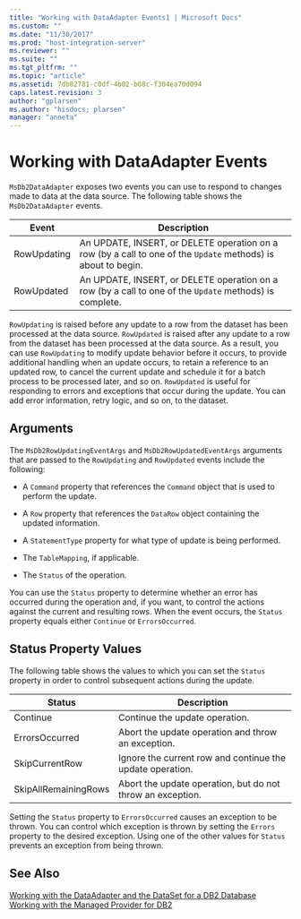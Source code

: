 ```yaml
---
title: "Working with DataAdapter Events1 | Microsoft Docs"
ms.custom: ""
ms.date: "11/30/2017"
ms.prod: "host-integration-server"
ms.reviewer: ""
ms.suite: ""
ms.tgt_pltfrm: ""
ms.topic: "article"
ms.assetid: 7db82781-c0df-4b02-b08c-f304ea70d094
caps.latest.revision: 3
author: "gplarsen"
ms.author: "hisdocs; plarsen"
manager: "anneta"
---
```

# Working with DataAdapter Events
`MsDb2DataAdapter` exposes two events you can use to respond to changes made to data at the data source. The following table shows the `MsDb2DataAdapter` events.  
  
|Event|Description|  
|-----------|-----------------|  
|RowUpdating|An UPDATE, INSERT, or DELETE operation on a row (by a call to one of the `Update` methods) is about to begin.|  
|RowUpdated|An UPDATE, INSERT, or DELETE operation on a row (by a call to one of the `Update` methods) is complete.|  
  
 `RowUpdating` is raised before any update to a row from the dataset has been processed at the data source. `RowUpdated` is raised after any update to a row from the dataset has been processed at the data source. As a result, you can use `RowUpdating` to modify update behavior before it occurs, to provide additional handling when an update occurs, to retain a reference to an updated row, to cancel the current update and schedule it for a batch process to be processed later, and so on. `RowUpdated` is useful for responding to errors and exceptions that occur during the update. You can add error information, retry logic, and so on, to the dataset.  
  
## Arguments  
 The `MsDb2RowUpdatingEventArgs` and `MsDb2RowUpdatedEventArgs` arguments that are passed to the `RowUpdating` and `RowUpdated` events include the following:  
  
-   A `Command` property that references the `Command` object that is used to perform the update.  
  
-   A `Row` property that references the `DataRow` object containing the updated information.  
  
-   A `StatementType` property for what type of update is being performed.  
  
-   The `TableMapping`, if applicable.  
  
-   The `Status` of the operation.  
  
 You can use the `Status` property to determine whether an error has occurred during the operation and, if you want, to control the actions against the current and resulting rows. When the event occurs, the `Status` property equals either `Continue` or `ErrorsOccurred`.  
  
## Status Property Values  
 The following table shows the values to which you can set the `Status` property in order to control subsequent actions during the update.  
  
|Status|Description|  
|------------|-----------------|  
|Continue|Continue the update operation.|  
|ErrorsOccurred|Abort the update operation and throw an exception.|  
|SkipCurrentRow|Ignore the current row and continue the update operation.|  
|SkipAllRemainingRows|Abort the update operation, but do not throw an exception.|  
  
 Setting the `Status` property to `ErrorsOccurred` causes an exception to be thrown. You can control which exception is thrown by setting the `Errors` property to the desired exception. Using one of the other values for `Status` prevents an exception from being thrown.  
  
## See Also  
 [Working with the DataAdapter and the DataSet for a DB2 Database](../core/working-with-the-dataadapter-and-the-dataset-for-a-db2-database1.md)   
 [Working with the Managed Provider for DB2](../core/working-with-the-managed-provider-for-db21.md)